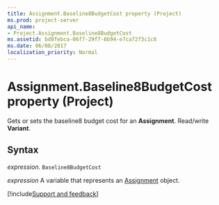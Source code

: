 ```yaml
---
title: Assignment.Baseline8BudgetCost property (Project)
ms.prod: project-server
api_name:
- Project.Assignment.Baseline8BudgetCost
ms.assetid: bd8febca-06f7-29f7-6b94-e7ca72f3c1c6
ms.date: 06/08/2017
localization_priority: Normal
---
```



# Assignment.Baseline8BudgetCost property (Project)

Gets or sets the baseline8 budget cost for an  **Assignment**. Read/write **Variant**.


## Syntax

_expression_. `Baseline8BudgetCost`

_expression_ A variable that represents an [Assignment](./Project.Assignment.md) object.

[!include[Support and feedback](~/includes/feedback-boilerplate.md)]